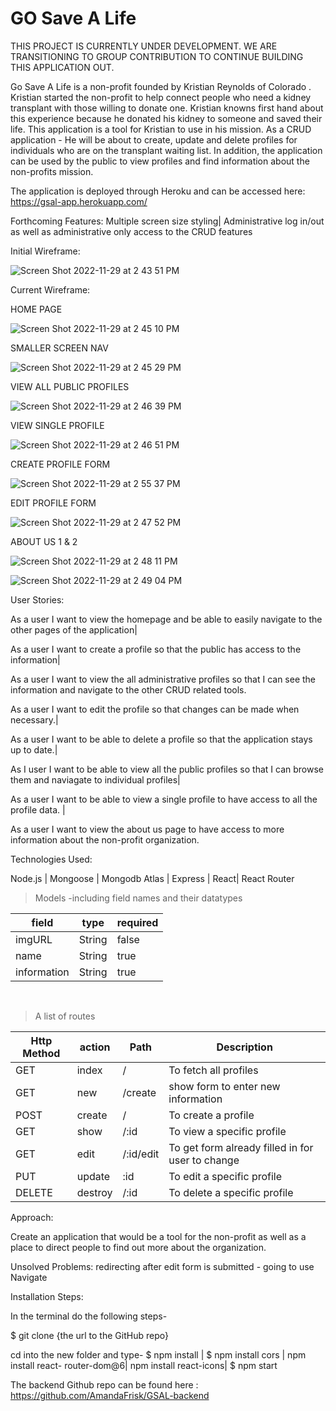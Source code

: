 # GO Save A Life 

THIS PROJECT IS CURRENTLY UNDER DEVELOPMENT. WE ARE TRANSITIONING TO GROUP CONTRIBUTION TO CONTINUE BUILDING THIS APPLICATION OUT.

Go Save A Life is a non-profit founded by Kristian Reynolds of Colorado . Kristian started the non-profit to help connect people who need a kidney transplant with those willing to donate one. Kristian knowns first hand about this experience because he donated his kidney to someone and saved their life. This application is a tool for Kristian to use in his mission. As a CRUD application - He will be about to create, update and delete profiles for individuals who are on the transplant waiting list. In addition, the application can be used by the public to view profiles and find information about the non-profits mission.

The application is deployed through Heroku and can be accessed here: https://gsal-app.herokuapp.com/

Forthcoming Features:
Multiple screen size styling|
Administrative log in/out as well as administrative only access to the CRUD features

Initial Wireframe:

![Screen Shot 2022-11-29 at 2 43 51 PM](https://user-images.githubusercontent.com/104706798/204654462-ea939208-1670-4925-acae-eb7a2f71c5bd.png)

Current Wireframe:

HOME PAGE

![Screen Shot 2022-11-29 at 2 45 10 PM](https://user-images.githubusercontent.com/104706798/204654679-92ab5de9-0edf-4b4d-862c-15110d0d38fc.png)

SMALLER SCREEN NAV 

![Screen Shot 2022-11-29 at 2 45 29 PM](https://user-images.githubusercontent.com/104706798/204654738-fcacd21e-958f-4c87-885b-ba3c7c3dd072.png)

VIEW ALL PUBLIC PROFILES

![Screen Shot 2022-11-29 at 2 46 39 PM](https://user-images.githubusercontent.com/104706798/204654937-0e2f4611-5825-4a31-a148-b670f45f9458.png)

VIEW SINGLE PROFILE

![Screen Shot 2022-11-29 at 2 46 51 PM](https://user-images.githubusercontent.com/104706798/204654988-4f3e540b-e14f-43f0-b24b-6a98eefd46b2.png)

CREATE PROFILE FORM

![Screen Shot 2022-11-29 at 2 55 37 PM](https://user-images.githubusercontent.com/104706798/204656866-9a51053d-d0ca-425f-8395-4b798322f278.png)


EDIT PROFILE FORM

![Screen Shot 2022-11-29 at 2 47 52 PM](https://user-images.githubusercontent.com/104706798/204655154-587d33e2-17c7-4d2c-b7a9-79a0957986a8.png)

ABOUT US 1 & 2

![Screen Shot 2022-11-29 at 2 48 11 PM](https://user-images.githubusercontent.com/104706798/204655194-3f571a6c-553f-46d5-ab58-a394795f1965.png)

![Screen Shot 2022-11-29 at 2 49 04 PM](https://user-images.githubusercontent.com/104706798/204655359-9bbec20a-a5f6-4182-94fd-30c3b0fd7317.png)


User Stories:

As a user I want to view the homepage and be able to easily navigate to the other pages of the application|

As a user I want to create a profile so that the public has access to the information|

As a user I want to view the all administrative profiles so that I can see the information and navigate to the other CRUD related tools.

As a user I want to edit the profile so that changes can be made when necessary.|

As a user I want to be able to delete a profile so that the application stays up to date.|

As I user I want to be able to view all the public profiles so that I can browse them and naviagate to individual profiles|

As a user I want to be able to view a single profile to have access to all the profile data. |

As a user I want to view the about us page to have access to more information about the non-profit organization.

Technologies Used:

Node.js |
Mongoose |
Mongodb Atlas |
Express |
React|
React Router 


> Models -including field names and their datatypes<br />

field | type | required
-- | -- | -- | 
imgURL | String | false | 
name | String | true | 
information | String | true | 
<br />


> A list of routes <br />

Http Method | action | Path | Description
-- | -- | -- | --
GET | index | /| To fetch all profiles
GET | new | /create| show form to enter new information
POST | create | / | To create a profile
GET | show | /:id | To view a specific profile
GET | edit | /:id/edit| To get form already filled in for user to change
PUT | update | :id | To edit a specific profile
DELETE | destroy | /:id | To delete a specific profile


Approach:

Create an application that would be a tool for the non-profit as well as a place to direct people to find out more about the organization.

Unsolved Problems:
redirecting after edit form is submitted - going to use Navigate

Installation Steps:

In the terminal do the following steps-

$ git clone {the url to the GitHub repo}


cd into the new folder and type-
$ npm install |
$ npm install cors |
npm install react- router-dom@6|
npm install react-icons|
$ npm start

The backend Github repo can be found here : https://github.com/AmandaFrisk/GSAL-backend

